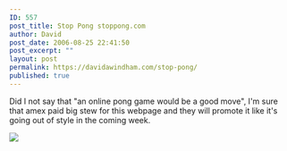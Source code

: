 ```yaml
---
ID: 557
post_title: Stop Pong stoppong.com
author: David
post_date: 2006-08-25 22:41:50
post_excerpt: ""
layout: post
permalink: https://davidawindham.com/stop-pong/
published: true
---
```

Did I not say that "an online pong game would be a good move",
I'm sure that amex paid big stew for this webpage and they will promote it like it's going out of style in the coming week.

<a href='http://www.stoppong.com/bl.php' target='_blank'><img src='http://www.stoppong.com/images/PongBadge.jpg' border='0'></a>